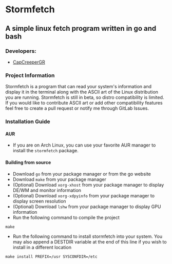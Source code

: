 
# Stormfetch
## A simple linux fetch program written in go and bash

### Developers:
- [CapCreeperGR ](https://gitlab.com/CapCreeperGR)

### Project Information
Stormfetch is a program that can read your system's information and display it in the terminal along with the ASCII art of the Linux distribution you are running.
Stormfetch is still in beta, so distro compatibility is limited. If you would like to contribute ASCII art or add other compatibility features feel free to create a pull request or notify me through GitLab Issues.

### Installation Guide
#### AUR
- If you are on Arch Linux, you can use your favorite AUR manager to install the `stormfetch` package.
#### Building from source
- Download `go` from your package manager or from the go website
- Download `make` from your package manager
- (Optional) Download `xorg-xhost` from your package manager to display DE/WM and monitor information
- (Optional) Download `xorg-xdpyinfo` from your package manager to display screen resolution
- (Optional) Download `lshw` from your package manager to display GPU information
- Run the following command to compile the project
```
make
```
- Run the following command to install stormfetch into your system. You may also append a DESTDIR variable at the end of this line if you wish to install in a different location
```
make install PREFIX=/usr SYSCONFDIR=/etc
```
